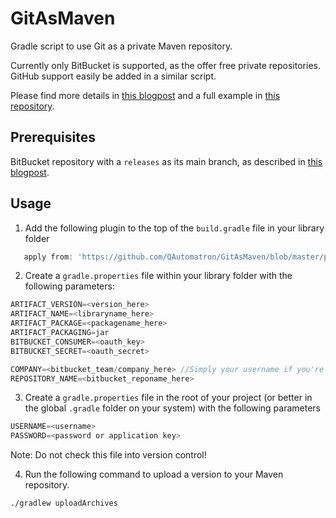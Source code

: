 # GitAsMaven
Gradle script to use Git as a private Maven repository.

Currently only BitBucket is supported, as the offer free private repositories. GitHub support easily be added in a similar script.

Please find more details in [this blogpost](http://jeroenmols.com/blog/2016/02/05/wagongit/) and a full example in [this repository](https://github.com/JeroenMols/WagonGitExample).

## Prerequisites
BitBucket repository with a `releases` as its main branch, as described in [this blogpost](http://jeroenmols.com/blog/2016/02/05/wagongit/).

## Usage
1. Add the following plugin to the top of the `build.gradle` file in your library folder

  ```groovy
     apply from: 'https://github.com/QAutomatron/GitAsMaven/blob/master/publish-bitbucket.gradle'
  ```

2. Create a `gradle.properties` file within your library folder with the following parameters:

  ```groovy
  ARTIFACT_VERSION=<version_here>
  ARTIFACT_NAME=<libraryname_here>
  ARTIFACT_PACKAGE=<packagename_here>
  ARTIFACT_PACKAGING=jar
  BITBUCKET_CONSUMER=<oauth_key>
  BITBUCKET_SECRET=<oauth_secret>

  COMPANY=<bitbucket_team/company_here> //Simply your username if you're not part of a team
  REPOSITORY_NAME=<bitbucket_reponame_here>
  ```

3. Create a `gradle.properties` file in the root of your project (or better in the global `.gradle` folder on your system) with the following parameters

  ```groovy
  USERNAME=<username>
  PASSWORD=<password or application key>
  ```

  Note: Do not check this file into version control!

4. Run the following command to upload a version to your Maven repository.

  ```bash
  ./gradlew uploadArchives
  ```

